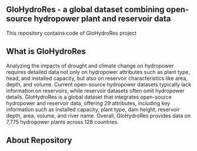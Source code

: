 ## GloHydroRes - a global dataset combining open-source hydropower plant and reservoir data

This repository contains code of GloHydroRes project

## What is GloHydroRes
Analyzing the impacts of drought and climate change on hydropower requires detailed data not only on hydropower attributes such as plant type, head, and installed capacity, 
but also on reservoir characteristics like area, depth, and volume. Current open-source hydropower datasets typically lack information on reservoirs, while reservoir datasets 
often omit hydropower details. GloHydroRes is a global dataset that integrates open-source hydropower and reservoir data, offering 29 attributes, including key information such 
as installed capacity, plant type, dam height, reservoir depth, area, volume, and river name. Overall, GloHydroRes provides data on 7,775 hydropower plants across 128 countries.

## About Repository
